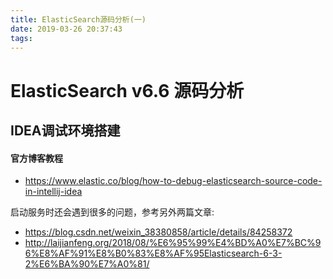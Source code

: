 ```yaml
---
title: ElasticSearch源码分析(一)
date: 2019-03-26 20:37:43
tags:
---
```


# ElasticSearch v6.6 源码分析

## IDEA调试环境搭建

#### 官方博客教程

* https://www.elastic.co/blog/how-to-debug-elasticsearch-source-code-in-intellij-idea

启动服务时还会遇到很多的问题，参考另外两篇文章:

* https://blog.csdn.net/weixin_38380858/article/details/84258372
* http://laijianfeng.org/2018/08/%E6%95%99%E4%BD%A0%E7%BC%96%E8%AF%91%E8%B0%83%E8%AF%95Elasticsearch-6-3-2%E6%BA%90%E7%A0%81/


